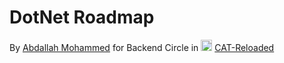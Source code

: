 # DotNet Roadmap

By [Abdallah Mohammed](https://github.com/AbdallaMohammed) for Backend Circle in <img src="https://avatars.githubusercontent.com/CATReloaded" width="18" height="18"> [CAT-Reloaded](https://github.com/CATReloaded)
